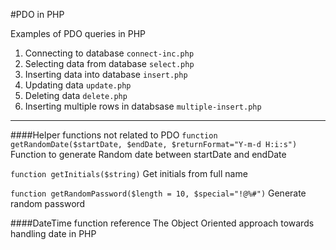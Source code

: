 #PDO in PHP

Examples of PDO queries in PHP
 1. Connecting to database `connect-inc.php`
 2. Selecting data from database `select.php`
 3. Inserting data into database `insert.php`
 4. Updating data `update.php` 
 5. Deleting data `delete.php`
 6. Inserting multiple rows in databsase `multiple-insert.php`

------

####Helper functions not related to PDO
`function getRandomDate($startDate, $endDate, $returnFormat="Y-m-d H:i:s")`
Function to generate Random date between startDate and endDate

`function getInitials($string)`
Get initials from full name

`function getRandomPassword($length = 10, $special="!@%#")`
Generate random password

####DateTime function reference
The Object Oriented approach towards handling date in PHP